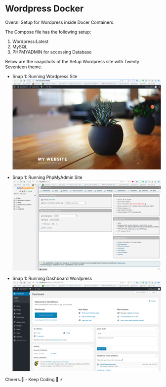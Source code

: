 # Wordpress Docker

Overall Setup for Wordpress inside Docer Containers.

The Compose file has the following setup:

1. Wordpress:Latest
2. MySQL
3. PHPMYADMIN for accessing Database

Below are the snapshots of the Setup Wordpress site with Twenty Seventeen theme.

- Snap 1: Running Wordpress Site
  <img src="./snap1.png" width="600">

- Snap 1: Running PhpMyAdmin Site
  <img src="./snap2.png" width="600">

- Snap 1: Running Dashboard Wordpress
  <img src="./snap3.png" width="600">

Cheers.🍺 - Keep Coding 🤟 ⚡ ️
